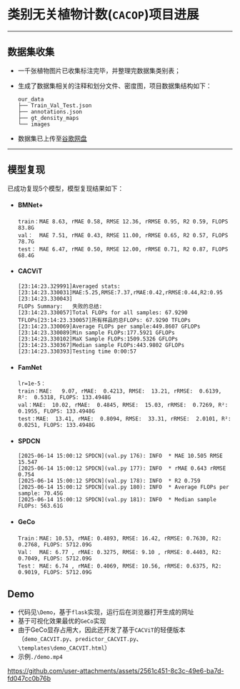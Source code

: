 # 类别无关植物计数(`CACOP`)项目进展

---

## 数据集收集

* 一千张植物图片已收集标注完毕，并整理完数据集类别表；

* 生成了数据集相关的注释和划分文件、密度图，项目数据集结构如下：

  ```
  our_data
  ├── Train_Val_Test.json
  ├── annotations.json
  ├── gt_density_maps
  └── images   
  ```

* 数据集已上传至[谷歌网盘](https://drive.google.com/drive/folders/18QmVV1Yxm3cWzVoxtLsw0fQFtk1zcI8j?usp=sharing)

---

## 模型复现

已成功复现5个模型，模型复现结果如下：

* #### BMNet+

  ```
  train：MAE 8.63, rMAE 0.58, RMSE 12.36, rRMSE 0.95, R2 0.59, FLOPS 83.8G
  val：  MAE 7.51, rMAE 0.43, RMSE 11.00, rRMSE 0.65, R2 0.57, FLOPS 78.7G
  test： MAE 6.47, rMAE 0.50, RMSE 12.00, rRMSE 0.71, R2 0.87, FLOPS 68.4G
  ```

* #### CACViT

  ```
  [23:14:23.329991]Averaged stats:
  [23:14:23.330031]MAE:5.25,RMSE:7.37,rMAE:0.42,rRMSE:0.44,R2:0.95
  [23:14:23.330043]
  FLOPs Summary:   失败的总结:
  [23:14:23.330057]Total FLOPs for all samples: 67.9290 TFLOPs[23:14:23.330057]所有样品的总FLOPs: 67.9290 TFLOPs
  [23:14:23.330069]Average FLOPs per sample:449.8607 GFLOPs
  [23:14:23.330089]Min sample FLOPs:177.5921 GFLOPs
  [23:14:23.330102]MaX Sample FLOPs:1509.5326 GFLOPs
  [23:14:23.330367]Median sample FLOPs:443.9802 GFLOPs
  [23:14:23.330393]Testing time 0:00:57
  ```

* #### FamNet
  ```
  lr=1e-5：
  train：MAE:   9.07, rMAE:  0.4213, RMSE:  13.21, rRMSE:  0.6139, R²:  0.5318, FLOPS: 133.4948G
  val：MAE:  10.02, rMAE:  0.4845, RMSE:  15.03, rRMSE:  0.7269, R²:  0.1955, FLOPS: 133.4948G
  test：MAE:  13.41, rMAE:  0.8094, RMSE:  33.31, rRMSE:  2.0101, R²:  0.0251, FLOPS: 133.4948G
  ```

* #### SPDCN
  ```
  [2025-06-14 15:00:12 SPDCN](val.py 176): INFO  * MAE 10.505 RMSE 15.547
  [2025-06-14 15:00:12 SPDCN](val.py 177): INFO  * rMAE 0.643 rRMSE 0.754
  [2025-06-14 15:00:12 SPDCN](val.py 178): INFO  * R2 0.759
  [2025-06-14 15:00:12 SPDCN](val.py 180): INFO  * Average FLOPs per sample: 70.45G
  [2025-06-14 15:00:12 SPDCN](val.py 181): INFO  * Median sample FLOPs: 563.61G
  ```
* #### GeCo
  ```
  Train：MAE: 10.53, rMAE: 0.4893, RMSE: 16.42, rRMSE: 0.7630, R2: 0.2768, FLOPS: 5712.09G
  Val：  MAE: 6.77 , rMAE: 0.3275, RMSE: 9.10 , rRMSE: 0.4403, R2: 0.7049, FLOPS: 5712.09G
  Test： MAE: 6.74 , rMAE: 0.4069, RMSE: 10.56, rRMSE: 0.6375, R2: 0.9019, FLOPS: 5712.09G
  ```

## Demo
  * 代码见`\Demo`，基于`flask`实现，运行后在浏览器打开生成的网址
  * 基于可视化效果最优的`GeCo`实现
  * 由于GeCo显存占用大，因此还开发了基于`CACViT`的轻便版本（`demo_CACVIT.py`、`predictor_CACVIT.py`、`\templates\demo_CACVIT.html`）
  * 示例`./demo.mp4`
    

https://github.com/user-attachments/assets/2561c451-8c3c-49e6-ba7d-fd047cc0b76b

